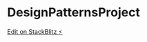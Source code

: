 # DesignPatternsProject

[Edit on StackBlitz ⚡️](https://stackblitz.com/edit/stackblitz-starters-d1houf)